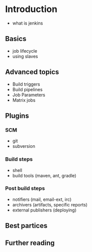 # Introduction

- what is jenkins

## Basics

- job lifecycle
- using slaves

## Advanced topics

- Build triggers
- Build pipelines
- Job Parameters
- Matrix jobs

## Plugins

### SCM
- git
- subversion

### Build steps
- shell
- build tools (maven, ant, gradle)

### Post build steps
- notifiers (mail, email-ext, irc)
- archivers (artifacts, specific reports)
- external publishers (deploying)

## Best partices

## Further reading
